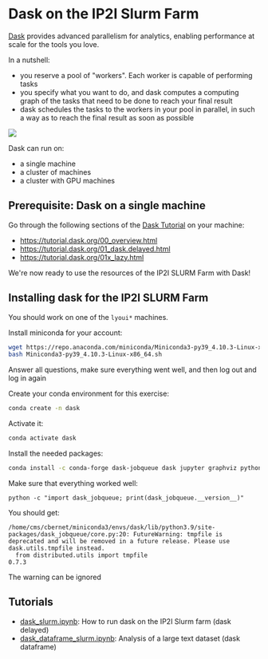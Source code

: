 # Dask on the IP2I Slurm Farm

[Dask](https://dask.org/) provides advanced parallelism for analytics, enabling performance at scale for the tools you love. 

In a nutshell: 

* you reserve a pool of "workers". Each worker is capable of performing tasks
* you specify what you want to do, and dask computes a computing graph of the tasks that need to be done to reach your final result
* dask schedules the tasks to the workers in your pool in parallel, in such a way as to reach the final result as soon as possible

![](https://raw.githubusercontent.com/dask/dask-org/main/images/grid_search_schedule.gif)

Dask can run on: 

* a single machine
* a cluster of machines 
* a cluster with GPU machines 

## Prerequisite: Dask on a single machine 

Go through the following sections of the [Dask Tutorial](https://tutorial.dask.org/00_overview.html) on your machine: 

* https://tutorial.dask.org/00_overview.html
* https://tutorial.dask.org/01_dask.delayed.html
* https://tutorial.dask.org/01x_lazy.html

We're now ready to use the resources of the IP2I SLURM Farm with Dask! 

## Installing dask for the IP2I SLURM Farm

You should work on one of the `lyoui*` machines.

Install miniconda for your account: 

```bash
wget https://repo.anaconda.com/miniconda/Miniconda3-py39_4.10.3-Linux-x86_64.sh
bash Miniconda3-py39_4.10.3-Linux-x86_64.sh
```

Answer all questions, make sure everything went well, and then log out and log in again

Create your conda environment for this exercise:

```bash
conda create -n dask 
```

Activate it: 

```bash
conda activate dask
```

Install the needed packages: 

```bash
conda install -c conda-forge dask-jobqueue dask jupyter graphviz python-graphviz
```

Make sure that everything worked well: 

```
python -c "import dask_jobqueue; print(dask_jobqueue.__version__)"
```

You should get: 

```
/home/cms/cbernet/miniconda3/envs/dask/lib/python3.9/site-packages/dask_jobqueue/core.py:20: FutureWarning: tmpfile is deprecated and will be removed in a future release. Please use dask.utils.tmpfile instead.
  from distributed.utils import tmpfile
0.7.3
```

The warning can be ignored

## Tutorials

* [dask_slurm.ipynb](dask_slurm.ipynb): How to run dask on the IP2I Slurm farm (dask delayed)
* [dask_dataframe_slurm.ipynb](dask_dataframe_slurm.ipynb): Analysis of a large text dataset (dask dataframe)
